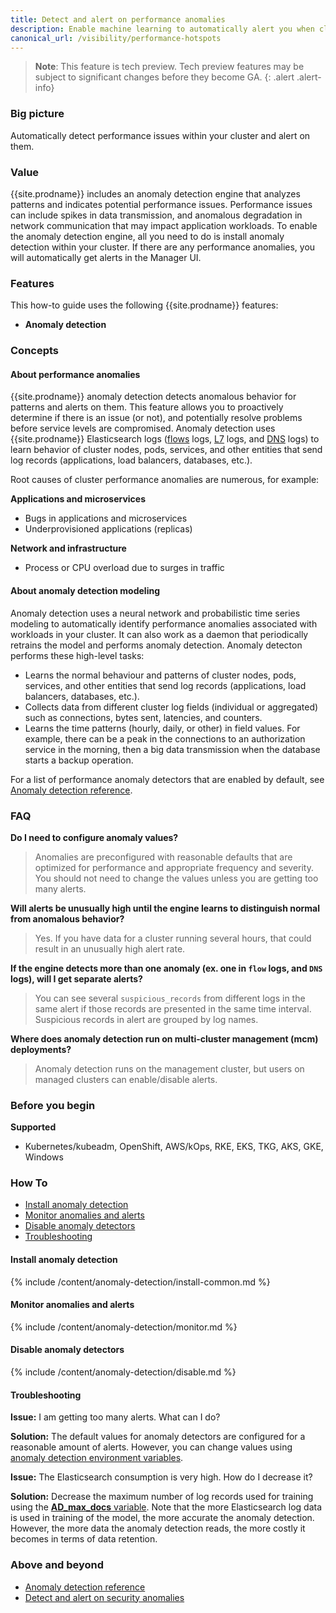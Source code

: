 ```yaml
---
title: Detect and alert on performance anomalies
description: Enable machine learning to automatically alert you when clusters have performance issues. 
canonical_url: /visibility/performance-hotspots
---
```


>**Note**: This feature is tech preview. Tech preview features may be subject to significant changes before they become GA.
{: .alert .alert-info}

### Big picture

Automatically detect performance issues within your cluster and alert on them.

### Value

{{site.prodname}} includes an anomaly detection engine that analyzes patterns and indicates potential performance issues. Performance issues can include spikes in data transmission, and anomalous degradation in network communication that may impact application workloads. To enable the anomaly detection engine, all you need to do is install anomaly detection within your cluster. If there are any performance anomalies, you will automatically get alerts in the Manager UI.

### Features

This how-to guide uses the following {{site.prodname}} features:
- **Anomaly detection** 

### Concepts 

#### About performance anomalies

{{site.prodname}} anomaly detection detects anomalous behavior for patterns and 
alerts on them. This feature allows you to proactively determine if there is an issue (or not), and potentially 
resolve problems before service levels are compromised. Anomaly detection uses {{site.prodname}} Elasticsearch logs 
([flows]({{site.baseurl}}/visibility/elastic/flow) logs, [L7]({{site.baseurl}}/visibility/elastic/l7) logs, and [DNS]({{site.baseurl}}/visibility/elastic/dns) logs) to learn behavior of cluster nodes, pods, services, and other 
entities that send log records (applications, load balancers, databases, etc.).

Root causes of cluster performance anomalies are numerous, for example:

**Applications and microservices**
- Bugs in applications and microservices
- Underprovisioned applications (replicas)

**Network and infrastructure**
- Process or CPU overload due to surges in traffic 

#### About anomaly detection modeling

Anomaly detection uses a neural network and probabilistic time series modeling to automatically 
identify performance anomalies associated with workloads in your cluster. It can also work as a daemon that 
periodically retrains the model and performs anomaly detection. Anomaly detecton performs these 
high-level tasks:

- Learns the normal behaviour and patterns of cluster nodes, pods, services, and other entities that send log records 
(applications, load balancers, databases, etc.).
- Collects data from different cluster log fields (individual or aggregated) such as connections, 
bytes sent, latencies, and counters.
- Learns the time patterns (hourly, daily, or other) in field values. For example, there can be a peak 
in the connections to an authorization service in the morning, then a big data transmission when 
the database starts a backup operation.

For a list of performance anomaly detectors that are enabled by default, see [Anomaly detection reference]({{site.baseurl}}/reference/anomaly-detection/all-jobs-envars#performance-anomaly-detectors).

### FAQ

**Do I need to configure anomaly values?**

>Anomalies are preconfigured with reasonable defaults that are optimized for performance and appropriate frequency and severity. You should not need to change the values unless you are getting too many alerts. 

**Will alerts be unusually high until the engine learns to distinguish normal from anomalous behavior?**

>Yes. If you have data for a cluster running several hours, that could result in an unusually high alert rate.

**If the engine detects more than one anomaly (ex. one in `flow` logs, and `DNS` logs), will I get separate alerts?**

>You can see several `suspicious_records` from different logs in the same alert if those records are presented in 
> the same time interval. Suspicious records in alert are grouped by log names.

**Where does anomaly detection run on multi-cluster management (mcm) deployments?**

>Anomaly detection runs on the management cluster, but users on managed clusters can enable/disable alerts. 

### Before you begin

**Supported** 

- Kubernetes/kubeadm, OpenShift, AWS/kOps, RKE, EKS, TKG, AKS, GKE, Windows

### How To

- [Install anomaly detection](#install-anomaly-detection)
- [Monitor anomalies and alerts](#monitor-anomalies-and-alerts)
- [Disable anomaly detectors](#disable-anomaly-detectors)
- [Troubleshooting](#troubleshooting)

#### Install anomaly detection

{% include /content/anomaly-detection/install-common.md %}

#### Monitor anomalies and alerts

{% include /content/anomaly-detection/monitor.md %}

#### Disable anomaly detectors

{% include /content/anomaly-detection/disable.md %}

#### Troubleshooting

**Issue:** I am getting too many alerts. What can I do?

**Solution:** The default values for anomaly detectors are configured for a reasonable amount of alerts. However, you can change values using [anomaly detection environment variables]({{site.baseurl}}/reference/anomaly-detection/all-jobs-envars). 

**Issue:** The Elasticsearch consumption is very high. How do I decrease it?

**Solution:** Decrease the maximum number of log records used for training using the [**AD_max_docs** variable]({{site.baseurl}}/reference/anomaly-detection/all-jobs-envars). Note that the more Elasticsearch log data is used in training of the model, the more accurate the anomaly detection. However, the more data the anomaly detection reads, the more costly it becomes in terms of data retention.

### Above and beyond

- [Anomaly detection reference]({{site.baseurl}}/reference/anomaly-detection/all-jobs-envars)
- [Detect and alert on security anomalies]({{site.baseurl}}/threat/security-anomalies)
